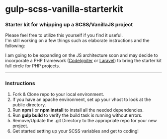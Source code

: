 # gulp-scss-vanilla-starterkit
### Starter kit for whipping up a SCSS/VanillaJS project

Please feel free to utilize this yourself if you find it useful.  
I'm still working on a few things such as elaborate instructions and the following:

I am going to be expanding on the JS architecture soon and may decide to incorporate a PHP framework ([CodeIgniter](https://www.codeigniter.com/) or [Laravel](https://laravel.com/)) to bring the starter kit full circle for PHP projects.

***

### Instructions
1. Fork & Clone repo to your local environment.
2. If you have an apache environment, set up your vhost to look at the public directory.
3. Run **npm i** or **npm install** to install all the needed dependencies.
4. Run **gulp build** to verify the build task is running without errors.
5. Remove/Update the .git Directory to the appropriate repo for your new project.
6. Get started setting up your SCSS variables and get to coding!